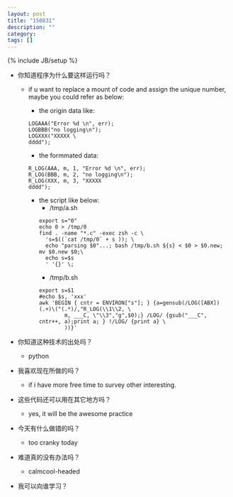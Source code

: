 ```yaml
---
layout: post
title: "150831"
description: ""
category: 
tags: []
---
```

{% include JB/setup %}

* 你知道程序为什么要这样运行吗？
  * if u want to replace a mount of code and assign the unique number, maybe you could refer as below:
    * the origin data like:
    ```
    LOGAAA("Error %d \n", err);
    LOGBBB("no logging\n");
    LOGXXX("XXXXX \
    dddd");
    ```

    * the formmated data:
    ```
    R_LOG(AAA, m, 1, "Error %d \n", err);
    R_LOG(BBB, m, 2, "no logging\n");
    R_LOG(XXX, m, 3, "XXXXX
    dddd");
    ```

    * the script like below:
      * /tmp/a.sh
      ```
      export s="0"
      echo 0 > /tmp/0
      find . -name "*.c" -exec zsh -c \
        's=$((`cat /tmp/0` + s )); \
        echo "parsing $0"...; bash /tmp/b.sh ${s} < $0 > $0.new; mv $0.new $0;\
        echo s=$s
        ' '{}' \;
      ```
      * /tmp/b.sh
      ```
      export s=$1
      #echo $s, 'xxx'
      awk 'BEGIN { cntr = ENVIRON["s"]; } {a=gensub(/LOG([ABX])(.+)\("(.*)/,"R_LOG(\\1\\2, \
              m, ___C, \"\\3","g",$0);} /LOG/ {gsub("___C", cntr++, a);print a; } !/LOG/ {print a} \
              ))}'
      ```
    
        
* 你知道这种技术的出处吗？
  * python

* 我喜欢现在所做的吗？
  * if i have more free time to survey other interesting.

* 这些代码还可以用在其它地方吗？
  * yes, it will be the awesome practice

* 今天有什么做错的吗？
  * too cranky today

* 难道真的没有办法吗？
  * calmcool-headed 

* 我可以向谁学习？
 
